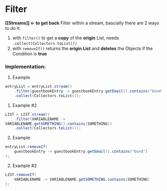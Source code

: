 # Filter
**[[Streams]] <- to get back**
Filter within a stream, bascially there are 2 ways to do it:
1. with `filter()` to get a **copy** of the **origin** List, needs `.collect(Collectors.toList())`
2. with `removeIf()` returns the **origin List** and **deletes** the Objects if the Condition is **true**


### Implementation:
1. Example
```java
entryList = entryList.stream()
	.filter(guestbookEntry -> guestbookEntry.getEmail().contains("bond"))
	.collect(Collectors.toList());

```
1. Example #2
```java
LIST = LIST.stream()
	.filter(VARIABLENAME -> 
VARIABLENAME.getSOMETHING().contains(SOMETHING))
	.collect(Collectors.toList());

```

2. Example
```java
entryList.removeIf(
	guestbookEntry -> guestbookEntry.getEmail().contains("bond")
);
 ```
 2. Example #2
```java
LIST.removeIf(
	VARIABLENAME -> VARIABLENAME.getSOMETHING.contains(SOMETHING)
);

```